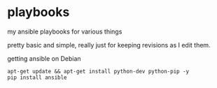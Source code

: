 playbooks
=========

my ansible playbooks for various things

pretty basic and simple, really just for keeping revisions as I edit them.


getting ansible on Debian
```
apt-get update && apt-get install python-dev python-pip -y
pip install ansible
```

